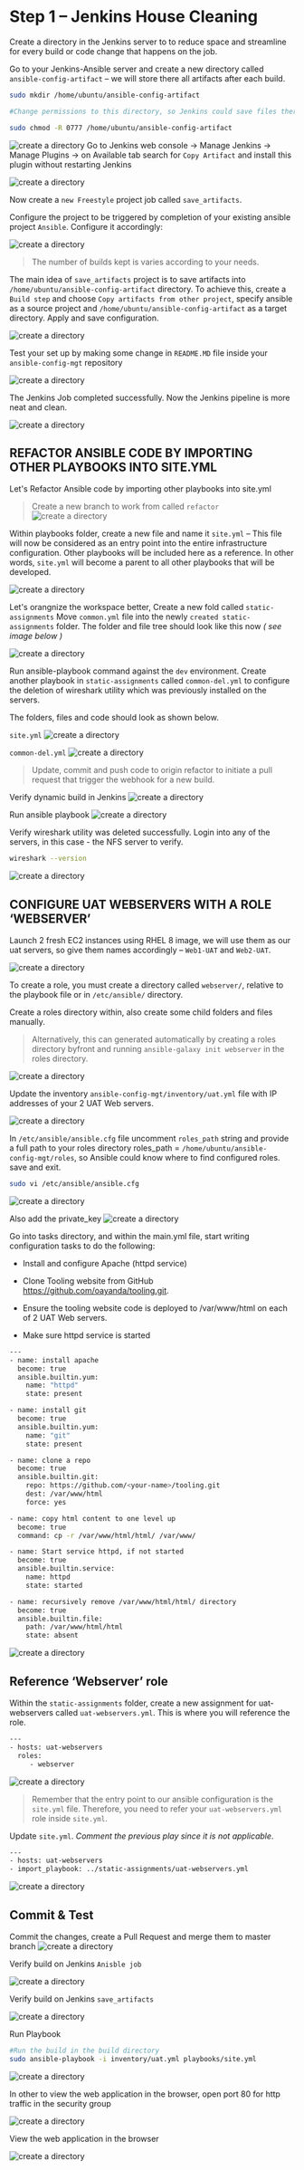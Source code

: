# Step 1 – Jenkins House Cleaning

Create a directory in the Jenkins server to to reduce space and streamline for every build or code change that happens on the job.

Go to your Jenkins-Ansible server and create a new directory called `ansible-config-artifact` – we will store there all artifacts after each build.

```bash
sudo mkdir /home/ubuntu/ansible-config-artifact

#Change permissions to this directory, so Jenkins could save files there

sudo chmod -R 0777 /home/ubuntu/ansible-config-artifact
```

![create a directory](./images/1.png)
Go to Jenkins web console -> Manage Jenkins -> Manage Plugins -> on Available tab search for `Copy Artifact` and install this plugin without restarting Jenkins

![create a directory](./images/2.png)

Now create a `new Freestyle` project job called `save_artifacts`.

Configure the project to be triggered by completion of your existing ansible project `Ansible`. Configure it accordingly:

![create a directory](./images/3.png)

>The number of builds kept is varies according to your needs.

The main idea of `save_artifacts` project is to save artifacts into `/home/ubuntu/ansible-config-artifact` directory. To achieve this, create a `Build step` and choose `Copy artifacts from other project`, specify ansible as a source project and `/home/ubuntu/ansible-config-artifact` as a target directory. Apply and save configuration.

![create a directory](./images/4.png)

Test your set up by making some change in `README.MD` file inside your `ansible-config-mgt` repository

![create a directory](./images/5.png)

The Jenkins Job completed successfully. Now the Jenkins pipeline is more neat and clean.

![create a directory](./images/6.png)

## REFACTOR ANSIBLE CODE BY IMPORTING OTHER PLAYBOOKS INTO SITE.YML

Let's Refactor Ansible code by importing other playbooks into site.yml

> Create a new branch to work from called `refactor`
![create a directory](./images/7.png)

Within playbooks folder, create a new file and name it `site.yml` – This file will now be considered as an entry point into the entire infrastructure configuration. Other playbooks will be included here as a reference. In other words, `site.yml` will become a parent to all other playbooks that will be developed.

![create a directory](./images/8.png)

Let's orangnize the workspace better, Create a new fold called `static-assignments` Move `common.yml` file into the newly `created static-assignments` folder. The folder and file tree should look like this now *( see image below )*

![create a directory](./images/9.png)

Run ansible-playbook command against the `dev` environment. Create another playbook in `static-assignments` called `common-del.yml` to configure the deletion of wireshark utility which was previously installed on the servers.

The folders, files and code should look as shown below.

`site.yml`
![create a directory](./images/10.png)

`common-del.yml`
![create a directory](./images/11.png)

>Update, commit and push code to origin refactor to initiate a pull request that trigger the webhook for a new build.

Verify dynamic build in Jenkins
![create a directory](./images/12.png)

Run ansible playbook
![create a directory](./images/13.png)

Verify wireshark utility was deleted successfully. Login into any of the servers, in this case - the NFS server to verify.

```bash
wireshark --version
```

![create a directory](./images/14.png)

## CONFIGURE UAT WEBSERVERS WITH A ROLE ‘WEBSERVER’

Launch 2 fresh EC2 instances using RHEL 8 image, we will use them as our uat servers, so give them names accordingly – `Web1-UAT` and `Web2-UAT`.

![create a directory](./images/15.png)

To create a role, you must create a directory called `webserver/`, relative to the playbook file or in `/etc/ansible/` directory.

Create a roles directory within, also create some child folders and files manually.

>Alternatively, this can generated automatically by creating a roles directory byfront and running `ansible-galaxy init webserver` in the roles directory.

![create a directory](./images/16.png)

Update the inventory `ansible-config-mgt/inventory/uat.yml` file with IP addresses of your 2 UAT Web servers.

![create a directory](./images/17.png)

In `/etc/ansible/ansible.cfg` file uncomment `roles_path` string and provide a full path to your roles directory roles_path    = `/home/ubuntu/ansible-config-mgt/roles`, so Ansible could know where to find configured roles. save and exit.

```bash
sudo vi /etc/ansible/ansible.cfg
```

![create a directory](./images/18.png)

Also add the private_key
![create a directory](./images/18a.png)

Go into tasks directory, and within the main.yml file, start writing configuration tasks to do the following:

- Install and configure Apache (httpd service)

- Clone Tooling website from GitHub https://github.com/oayanda/tooling.git.

- Ensure the tooling website code is deployed to /var/www/html on each of 2 UAT Web servers.

- Make sure httpd service is started

```bash
---
- name: install apache
  become: true
  ansible.builtin.yum:
    name: "httpd"
    state: present

- name: install git
  become: true
  ansible.builtin.yum:
    name: "git"
    state: present

- name: clone a repo
  become: true
  ansible.builtin.git:
    repo: https://github.com/<your-name>/tooling.git
    dest: /var/www/html
    force: yes

- name: copy html content to one level up
  become: true
  command: cp -r /var/www/html/html/ /var/www/

- name: Start service httpd, if not started
  become: true
  ansible.builtin.service:
    name: httpd
    state: started

- name: recursively remove /var/www/html/html/ directory
  become: true
  ansible.builtin.file:
    path: /var/www/html/html
    state: absent

```
![create a directory](./images/19.png)

## Reference ‘Webserver’ role

Within the `static-assignments` folder, create a new assignment for uat-webservers called `uat-webservers.yml`. This is where you will reference the role.

```bash
---
- hosts: uat-webservers
  roles:
     - webserver

```

![create a directory](./images/20.png)

> Remember that the entry point to our ansible configuration is the `site.yml` file. Therefore, you need to refer your `uat-webservers.yml` role inside `site.yml`.

Update `site.yml`. *Comment the previous play since it is not applicable*.

```bash
---
- hosts: uat-webservers
- import_playbook: ../static-assignments/uat-webservers.yml
```

![create a directory](./images/21.png)

## Commit & Test

Commit the changes, create a Pull Request and merge them to master branch
![create a directory](./images/22.png)

Verify build on Jenkins `Anisble job`

![create a directory](./images/23.png)

Verify build on Jenkins `save_artifacts`

![create a directory](./images/24.png)

Run Playbook

```bash
#Run the build in the build directory
sudo ansible-playbook -i inventory/uat.yml playbooks/site.yml
```

![create a directory](./images/25.png)

In other to view the web application in the browser, open port 80 for http traffic in the security group

![create a directory](./images/26.png)

View the web application in the browser

![create a directory](./images/27.png)
